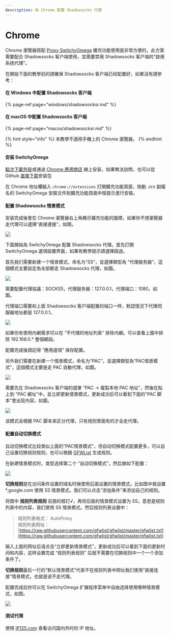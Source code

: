 ```yaml
---
description: 為 Chrome 配置 Shadowsocks 代理
---
```


# Chrome

 Chrome 瀏覽器搭配 [Proxy SwitchyOmega](https://switchyomega.com/) 擴充功能使用是非常方便的，此方案需要配合 Shadowsocks 客户端使用，並需要禁用 Shadowsocks 客户端的“啟用系统代理”。

在開始下面的教學前的請確保 Shadowsocks 客户端已经配置好，如果沒有請参考：

#### 在 Windows 中配置 Shadowsocks 客户端

{% page-ref page="windows/shadowsocksr.md" %}

#### 在 macOS 中配置 Shadowsocks 客户端

{% page-ref page="macos/shadowsocksr.md" %}



{% hint style="info" %}
本教學不適用手機上的 Chrome 瀏覽器。
{% endhint %}

#### 安装 SwitchyOmega <a id="&#x5B89;&#x88C5;-switchyomega"></a>

[點次下載外掛](https://github.com/FelisCatus/SwitchyOmega/releases/download/v2.5.20/SwitchyOmega_Chromium.crx)或通過 [Chrome 應用商店](https://chrome.google.com/webstore/detail/padekgcemlokbadohgkifijomclgjgif) 線上安装，如果無法訪問，也可以從 Github [直接下载](https://github.com/FelisCatus/SwitchyOmega/releases)安装包

在 Chrome 地址欄输入 `chrome://extensions` 打開擴充功能頁面，拖動 .crx 副檔名的 SwitchyOmega 安裝文件到擴充功能頁面中按提示進行安裝。

#### 配置 Shadowsocks 情景模式 <a id="&#x914D;&#x7F6E;-shadowsocks-&#x60C5;&#x666F;&#x6A21;&#x5F0F;"></a>

安装完成後會在 Chrome 瀏覽器右上角顯示擴充功能的圖標，如果你不想瀏覽器走代理可以選擇“直接連接”，如图。

![](../.gitbook/assets/switchyomega-1.png)

下面開始為 SwitchyOmega 配置 Shadowsocks 代理。首先打開 SwitchyOmega 選項設置界面，如果有教學提示請選擇跳過。

首先我们需要新建一个情景模式，命名为“SS”，並選擇類型為 “代理服务器”，這個模式主要設定為全部都走 Shadowsocks 代理，如圖。

![](../.gitbook/assets/switchyomega-2.png)

需要配置代理協議：SOCKS5，代理服务器：127.0.0.1，代理端口：1080，如圖。

代理端口需要和上面 Shadowsocks 客户端配置的端口一样，默認情況下代理伺服器地址都是 127.0.0.1。

![](../.gitbook/assets/switchyomega-3.png)

如果你有使用内網需求可以在 “不代理的地址列表” 排除内網。可以查看上圖中排除 192.168.0.\* 整個網段。

配置完成後請記得 “應用選項” 保存配置。

另外我们需要在新建一个情景模式，命名为“PAC”，並選擇類型為“PAC情景模式”，這個模式主要是走 PAC 自動代理，如圖。

![](../.gitbook/assets/switchyomega-4.png)

需要先在 Shadowsocks 客户端的選單 “PAC -&gt; 複製本地 PAC 地址”，然後在貼上到 “PAC 網址”中，並立即更新情景模式，更新成功后可以看到下面的“PAC 脚本”會出现內容，如圖。

![](../.gitbook/assets/switchyomega-5.png)

该模式会根据 PAC 脚本来区分代理，只有规则里面有的才会走代理。

#### 配置自动切换模式 <a id="&#x914D;&#x7F6E;&#x81EA;&#x52A8;&#x5207;&#x6362;&#x6A21;&#x5F0F;"></a>

自动切换模式比较类似上面的“PAC情景模式”，但自动切换模式配置更多，可以自己设置切换规则规则，也可以根据 [GFWList](https://github.com/gfwlist/gfwlist) 生成规则。

在新建情景模式时，类型选择第二个 “自动切换模式”，然后做如下配置：



![](../.gitbook/assets/switchyomega-7.png)

**切换规则**是在访问条件设置的域名时候使用后面设置的情景模式。比如图中我设置 \*.google.com 使用 SS 情景模式。我们可以点击“添加条件”来添加自己的规则。

将图中 **规则列表规则** 前面的框打√，再将后面的情景模式设置为 SS，意思是规则列表中的内容，我们使用 SS 情景模式。然后规则列表设置中：

> 规则列表格式： AutoProxy   
> 规则列表网址： [https://raw.githubusercontent.com/gfwlist/gfwlist/master/gfwlist.txt](https://raw.githubusercontent.com/gfwlist/gfwlist/master/gfwlist.txt)

输入上面的网址后请点击“立即更新情景模式”，更新成功后可以看到下面的更新时间和内容，这样设置完成 “规则列表规则” 后就不需要在切换规则中一个一个添加条件了。

**切换规则**最后一行的“默认情景模式”代表不在规则列表中网址我们使用“直接连接”情景模式，也就是说不走代理。

配置完成后你可以在 SwitchyOmega 扩展程序菜单中自由选择使用哪种情景模式，如图。

![](../.gitbook/assets/switchyomega-6.png)

#### 测试代理 <a id="&#x6D4B;&#x8BD5;&#x4EE3;&#x7406;"></a>

使用 [IP125.com](https://www.ip125.com/) 查看访问国内外时的 IP 地址。

